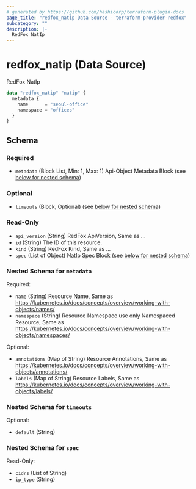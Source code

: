 ```yaml
---
# generated by https://github.com/hashicorp/terraform-plugin-docs
page_title: "redfox_natip Data Source - terraform-provider-redfox"
subcategory: ""
description: |-
  RedFox NatIp
---
```


# redfox_natip (Data Source)

RedFox NatIp
```terraform
data "redfox_natip" "natip" {
  metadata {
    name      = "seoul-office"
    namespace = "offices"
  }
}
```


<!-- schema generated by tfplugindocs -->
## Schema

### Required

- `metadata` (Block List, Min: 1, Max: 1) Api-Object Metadata Block (see [below for nested schema](#nestedblock--metadata))

### Optional

- `timeouts` (Block, Optional) (see [below for nested schema](#nestedblock--timeouts))

### Read-Only

- `api_version` (String) RedFox ApiVersion, Same as ...
- `id` (String) The ID of this resource.
- `kind` (String) RedFox Kind, Same as ...
- `spec` (List of Object) NatIp Spec Block (see [below for nested schema](#nestedatt--spec))

<a id="nestedblock--metadata"></a>
### Nested Schema for `metadata`

Required:

- `name` (String) Resource Name, Same as https://kubernetes.io/docs/concepts/overview/working-with-objects/names/
- `namespace` (String) Resource Namespace use only Namespaced Resource, Same as https://kubernetes.io/docs/concepts/overview/working-with-objects/namespaces/

Optional:

- `annotations` (Map of String) Resource Annotations, Same as https://kubernetes.io/docs/concepts/overview/working-with-objects/annotations/
- `labels` (Map of String) Resource Labels, Same as https://kubernetes.io/docs/concepts/overview/working-with-objects/labels/


<a id="nestedblock--timeouts"></a>
### Nested Schema for `timeouts`

Optional:

- `default` (String)


<a id="nestedatt--spec"></a>
### Nested Schema for `spec`

Read-Only:

- `cidrs` (List of String)
- `ip_type` (String)


